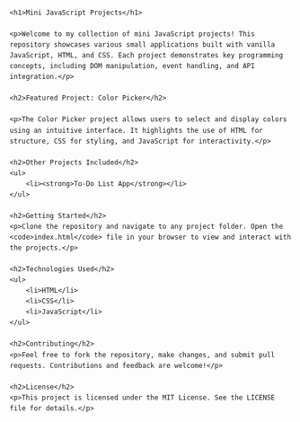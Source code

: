 <!DOCTYPE html>
<html lang="en">
<head>
    <meta charset="UTF-8">
    <meta name="viewport" content="width=device-width, initial-scale=1.0">
    <title>Mini JavaScript Projects</title>
    <style>
        body {
            font-family: Arial, sans-serif;
            line-height: 1.6;
            margin: 20px;
        }
        h1 {
            color: #333;
        }
        h2 {
            color: #555;
        }
        ul {
            list-style-type: none;
        }
        li {
            margin: 10px 0;
        }
    </style>
</head>
<body>

    <h1>Mini JavaScript Projects</h1>

    <p>Welcome to my collection of mini JavaScript projects! This repository showcases various small applications built with vanilla JavaScript, HTML, and CSS. Each project demonstrates key programming concepts, including DOM manipulation, event handling, and API integration.</p>

    <h2>Featured Project: Color Picker</h2>

    <p>The Color Picker project allows users to select and display colors using an intuitive interface. It highlights the use of HTML for structure, CSS for styling, and JavaScript for interactivity.</p>

    <h2>Other Projects Included</h2>
    <ul>
        <li><strong>To-Do List App</strong></li>
    </ul>

    <h2>Getting Started</h2>
    <p>Clone the repository and navigate to any project folder. Open the <code>index.html</code> file in your browser to view and interact with the projects.</p>

    <h2>Technologies Used</h2>
    <ul>
        <li>HTML</li>
        <li>CSS</li>
        <li>JavaScript</li>
    </ul>

    <h2>Contributing</h2>
    <p>Feel free to fork the repository, make changes, and submit pull requests. Contributions and feedback are welcome!</p>

    <h2>License</h2>
    <p>This project is licensed under the MIT License. See the LICENSE file for details.</p>

</body>
</html>
